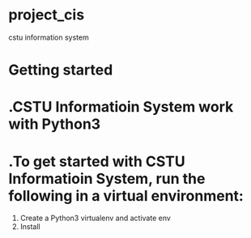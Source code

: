 # project_cis
cstu information system
# Getting started
# .CSTU Informatioin System work with Python3
# .To get started with CSTU Informatioin System, run the following in a virtual environment:
1. Create a Python3 virtualenv and activate env
2. Install 


